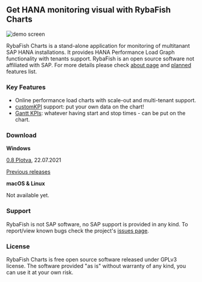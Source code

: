 ## Get HANA monitoring visual with RybaFish Charts
![demo screen](http://rybafish.github.io/demoscreen07.png)

RybaFish Charts is a stand-alone application for monitoring of multitanant SAP HANA installations. It provides HANA Performance Load Graph functionality with tenants support. RybaFish is an open source software not affiliated with SAP. For more details please check [about page](/about) and [planned](/todo) features list.

### Key Features
* Online performance load charts with scale-out and multi-tenant support.
* [customKPI](СustomKPIs) support: put your own data on the chart!
* [Gantt KPIs](/customKPIgantt): whatever having start and stop times - can be put on the chart.

### Download
**Windows**

[0.8 Plotva](https://github.com/rybafish/rybafish/releases/download/08/RybaFish_08Plotva.7z), 22.07.2021

[Previous releases](/releases)

**macOS & Linux**

Not available yet.

### Support
RybaFish is not SAP software, no SAP support is provided in any kind. To report/view known bugs check the project's [issues page](https://github.com/rybafish/rybafish/issues).

### License
RybaFish Charts is free open source software released under GPLv3 license. The software provided "as is" without warranty of any kind, you can use it at your own risk.
